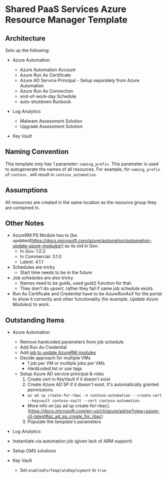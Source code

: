 # Shared PaaS Services Azure Resource Manager Template

## Architecture
Sets up the following:
* Azure Automation
  * Azure Automation Account
  * Azure Run As Certificate
  * Azure AD Service Principal - Setup separately from Azure Automation
  * Azure Run As Connection
  * end-of-work-day Schedule
  * auto-shutdown Runbook

* Log Analytics
  * Malware Assessment Solution
  * Upgrade Assessment Solution

* Key Vault

## Naming Convention
This template only has 1 parameter: `naming_prefix`. This parameter is used to autogenerate the names of all resources. For example, for `naming_prefix` of `contoso_` will result in `contoso_automation`.

## Assumptions
All resources are created in the same location as the resource group they are contained in.

## Other Notes
* AzureRM PS Module has to [be updated(https://docs.microsoft.com/azure/automation/automation-update-azure-modules)] as its old in Gov:
  * In Gov: 1.0.3
  * In Commercial: 3.1.0
  * Latest: 4.1.1
* Schedules are tricky
  * Start time needs to be in the future
* Job schedules are also tricky
  * Names need to be guids, used guid() function for that.
  * They don't do *upsert*, rather they fail if same job schedule exists.
* Run As Certificate and Credential have to be *AzureRunAsX* for the portal to show it correctly and other functionality (for example, *Update Azure Modules*) to work.

## Outstanding Items
* Azure Automation
  * Remove hardcoded parameters from job schedule
  * Add Run As Credential
  * Add [job to update AzureRM modules](https://github.com/azureautomation/runbooks/blob/master/Utility/ARM/Update-ModulesInAutomationToLatestVersion.ps1)
  * Decide approach for multiple VMs
    * 1 job per VM or multiple jobs per VMs
    * Hardcoded list or use tags
  * Setup Azure AD service principal & roles
    1. Create cert in KeyVault if it doesn't exist
    2. Create Azure AD SP if it doesn't exist. It's automatically granted permissions.
      * `az ad sp create-for-rbac -n contoso-automation --create-cert --keyvault contoso-vault --cert contoso-automation`.
      * More info on [az ad sp create-for-rbac].(https://docs.microsoft.com/en-us/cli/azure/ad/sp?view=azure-cli-latest#az_ad_sp_create_for_rbac)
    3. Populate the template's parameters

*  Log Analytics
  * Instantiate via automation job (given lack of ARM support)
  * Setup OMS solutions

* Key Vault
  * Set `enabledForTemplateDeployment` to `true`
